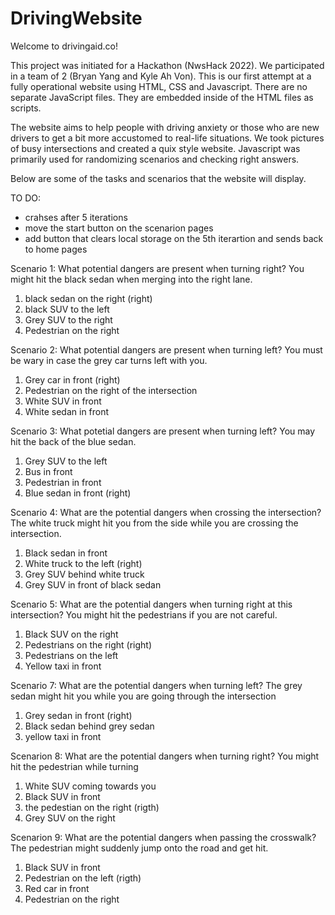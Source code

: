 # DrivingWebsite

Welcome to drivingaid.co!

This project was initiated for a Hackathon (NwsHack 2022). We participated in a team of 2 (Bryan Yang and Kyle Ah Von).
This is our first attempt at a fully operational website using HTML, CSS and Javascript. There are no separate JavaScript files. They are embedded inside of 
the HTML files as scripts. 

The website aims to help people with driving anxiety or those who are new drivers to get a bit more accustomed to real-life situations. We took pictures of busy
intersections and created a quix style website. Javascript was primarily used for randomizing scenarios and checking right answers.

Below are some of the tasks and scenarios that the website will display. 

TO DO:

- crahses after 5 iterations
- move the start button on the scenarion pages
- add button that clears local storage on the 5th iterartion and sends back to home pages

Scenario 1:
What potential dangers are present when turning right?
You might hit the black sedan when merging into the right lane.

1. black sedan on the right (right)
2. black SUV to the left
3. Grey SUV to the right
4. Pedestrian on the right

Scenario 2:
What potential dangers are present when turning left?
You must be wary in case the grey car turns left with you.

1. Grey car in front (right)
2. Pedestrian on the right of the intersection
3. White SUV in front
4. White sedan in front

Scenario 3:
What potetial dangers are present when turning left?
You may hit the back of the blue sedan.

1. Grey SUV to the left
2. Bus in front
3. Pedestrian in front
4. Blue sedan in front (right)

Scenario 4:
What are the potential dangers when crossing the intersection?
The white truck might hit you from the side while you are crossing the intersection.

1. Black sedan in front
2. White truck to the left (right)
3. Grey SUV behind white truck
4. Grey SUV in front of black sedan

Scenario 5:
What are the potential dangers when turning right at this intersection?
You might hit the pedestrians if you are not careful.

1. Black SUV on the right
2. Pedestrians on the right (right)
3. Pedestrians on the left
4. Yellow taxi in front

Scenario 7:
What are the potential dangers when turning left?
The grey sedan might hit you while you are going through the intersection

1. Grey sedan in front (right)
2. Black sedan behind grey sedan
3. yellow taxi in front

Scenarion 8:
What are the potential dangers when turning right?
You might hit the pedestrian while turning

1. White SUV coming towards you
2. Black SUV in front
3. the pedestian on the right (rigth)
4. Grey SUV on the right

Scenarion 9:
What are the potential dangers when passing the crosswalk?
The pedestrian might suddenly jump onto the road and get hit.

1. Black SUV in front
2. Pedestrian on the left (rigth)
3. Red car in front
4. Pedestrian on the right
